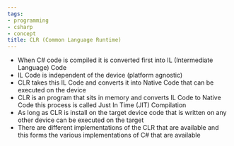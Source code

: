 ```yaml
---
tags:
- programming
- csharp
- concept
title: CLR (Common Language Runtime)
---
```


* When C# code is compiled it is converted first into IL (Intermediate Language) Code
* IL Code is independent of the device (platform agnostic)
* CLR takes this IL Code and converts it into Native Code that can be executed on the device
* CLR is an program that sits in memory and converts IL Code to Native Code this process is called Just In Time (JIT) Compilation
* As long as CLR is install on the target device code that is written on any other device can be executed on the target
* There are different implementations of the CLR that are available and this forms the various implementations of C# that are available